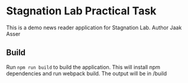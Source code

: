 # Stagnation Lab Practical Task

This is a demo news reader application for Stagnation Lab. 
Author Jaak Asser

## Build

Run ```npm run build``` to build the application. This will install npm dependencies and run webpack build. The output will be in /build